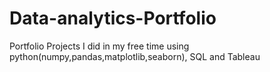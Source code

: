 # Data-analytics-Portfolio
Portfolio Projects I did in my free time using python(numpy,pandas,matplotlib,seaborn), SQL and Tableau
